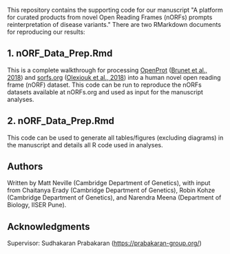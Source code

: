 This repository contains the supporting code for our manuscript "A platform for curated products from novel Open Reading Frames (nORFs) prompts reinterpretation of disease variants." There are two RMarkdown documents for reproducing our results:

## 1. nORF_Data_Prep.Rmd
This is a complete walkthrough for processing [OpenProt](http://www.openprot.org/) ([Brunet et al., 2018](https://doi.org/10.1093/nar/gky936)) and [sorfs.org](http://www.sorfs.org/) ([Olexiouk et al., 2018](https://doi.org/10.1093/nar/gkx1130)) into a human novel open reading frame (nORF) dataset. This code can be run to reproduce the nORFs datasets available at nORFs.org and used as input for the manuscript analyses.

## 2. nORF_Data_Prep.Rmd
This code can be used to generate all tables/figures (excluding diagrams) in the manuscript and details all R code used in analyses.

## Authors

Written by Matt Neville (Cambridge Department of Genetics), with input from Chaitanya Erady (Cambridge Department of Genetics), Robin Kohze (Cambridge Department of Genetics), and Narendra Meena (Department of Biology, IISER Pune).

## Acknowledgments
Supervisor: Sudhakaran Prabakaran (https://prabakaran-group.org/)

